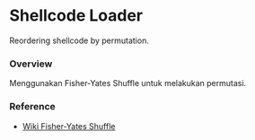 # Shellcode Loader

Reordering shellcode by permutation.

### Overview

Menggunakan Fisher-Yates Shuffle untuk melakukan permutasi.

### Reference

- [Wiki Fisher-Yates Shuffle](https://en.wikipedia.org/wiki/Fisher%E2%80%93Yates_shuffle)